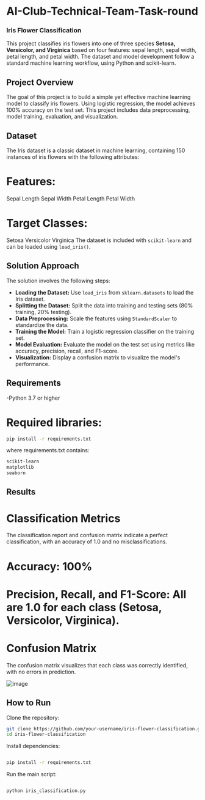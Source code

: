 # AI-Club-Technical-Team-Task-round
### Iris Flower Classification
This project classifies iris flowers into one of three species **Setosa, Versicolor, and Virginica** based on four features: sepal length, sepal width, petal length, and petal width. The dataset and model development follow a standard machine learning workflow, using Python and scikit-learn.

## Project Overview
The goal of this project is to build a simple yet effective machine learning model to classify iris flowers. Using logistic regression, the model achieves 100% accuracy on the test set. This project includes data preprocessing, model training, evaluation, and visualization.

## Dataset
The Iris dataset is a classic dataset in machine learning, containing 150 instances of iris flowers with the following attributes:

# Features:
Sepal Length
Sepal Width
Petal Length
Petal Width
# Target Classes:
Setosa
Versicolor
Virginica
The dataset is included with `scikit-learn` and can be loaded using `load_iris()`.

## Solution Approach

The solution involves the following steps:

- **Loading the Dataset:** Use `load_iris` from `sklearn.datasets` to load the Iris dataset.
- **Splitting the Dataset:** Split the data into training and testing sets (80% training, 20% testing).
- **Data Preprocessing:** Scale the features using `StandardScaler` to standardize the data.
- **Training the Model:** Train a logistic regression classifier on the training set.
- **Model Evaluation:** Evaluate the model on the test set using metrics like accuracy, precision, recall, and F1-score.
- **Visualization:** Display a confusion matrix to visualize the model's performance.

## Requirements

-Python 3.7 or higher

# Required libraries:

```bash
pip install -r requirements.txt
```

where requirements.txt contains:
 ```bash
scikit-learn
matplotlib
seaborn
```

## Results
# Classification Metrics
The classification report and confusion matrix indicate a perfect classification, with an accuracy of 1.0 and no misclassifications.

# Accuracy: 100%
# Precision, Recall, and F1-Score: All are 1.0 for each class (Setosa, Versicolor, Virginica).
# Confusion Matrix
The confusion matrix visualizes that each class was correctly identified, with no errors in prediction.

![image](https://github.com/user-attachments/assets/41d9a05f-4508-4b0a-9a65-31d7ad911b49)

## How to Run

Clone the repository:

```bash
git clone https://github.com/your-username/iris-flower-classification.git
cd iris-flower-classification
```
Install dependencies:
```bash

pip install -r requirements.txt
``` 
Run the main script:
```bash

python iris_classification.py
```
